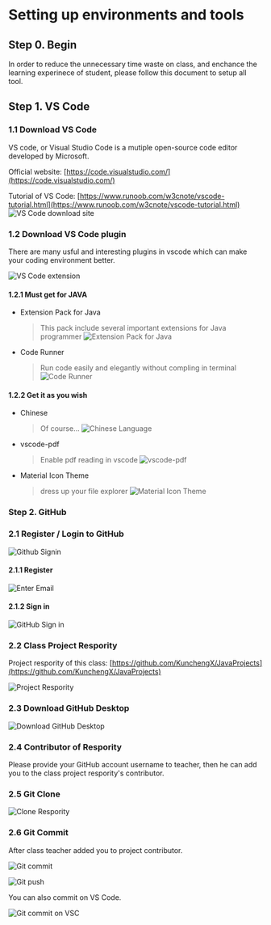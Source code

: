 # Setting up environments and tools

## Step 0. Begin

In order to reduce the unnecessary time waste on class, and enchance the learning experinece of student, please follow this document to setup all tool.

## Step 1. VS Code

### 1.1 Download VS Code

VS code, or Visual Studio Code is a mutiple open-source code editor developed by Microsoft.

Official website: [https://code.visualstudio.com/](https://code.visualstudio.com/)

Tutorial of VS Code: [https://www.runoob.com/w3cnote/vscode-tutorial.html](https://www.runoob.com/w3cnote/vscode-tutorial.html)
![VS Code download site](./pictures/image.png)

### 1.2 Download VS Code plugin

There are many usful and interesting plugins in vscode which can make your coding environment better.

![VS Code extension](./pictures/vscode_extension.png)

#### 1.2.1 Must get for JAVA

- Extension Pack for Java
    > This pack include several important extensions for Java programmer
    ![Extension Pack for Java](./pictures/ExtensionPackForJava.png)

- Code Runner
    > Run code easily and elegantly without compling in terminal
    ![Code Runner](./pictures/CodeRunner.png)

#### 1.2.2 Get it as you wish

- Chinese
    > Of course...
    ![Chinese Language](./pictures/Chinese.png)

- vscode-pdf
    > Enable pdf reading in vscode
    ![vscode-pdf](./pictures/vscode-pdf.png)

- Material Icon Theme
    > dress up your file explorer
    ![Material Icon Theme](./pictures/MaterialIconTheme.png)

### Step 2. GitHub

### 2.1 Register / Login to GitHub

![Github Signin](./pictures/GitHub.png)

#### 2.1.1 Register

![Enter Email](./pictures/GithubEmail.png)

#### 2.1.2 Sign in

![GitHub Sign in](./pictures/GitHubSignin.png)

### 2.2 Class Project Respority

Project respority of this class: [https://github.com/KunchengX/JavaProjects](https://github.com/KunchengX/JavaProjects)

![Project Respority](./pictures/ClassRespority.png)

### 2.3 Download GitHub Desktop

![Download GitHub Desktop](./pictures/DownloadGitHubDesktop.png)

### 2.4 Contributor of Respority

Please provide your GitHub account username to teacher, then he can add you to the class project respority's contributor.

### 2.5 Git Clone

![Clone Respority](./pictures/CloneRespority.png)

### 2.6 Git Commit

After class teacher added you to project contributor.

![Git commit](./pictures/Commit.png)

![Git push](./pictures/Push.png)

You can also commit on VS Code.

![Git commit on VSC](./pictures/CommitVSC.png)
